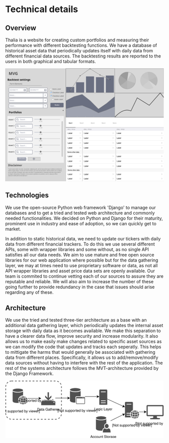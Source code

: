 # Technical details

## Overview

Thalia is a website for creating custom portfolios and measuring their performance with different backtesting functions. We have a database of historical asset data that periodically updates itself with daily data from different financial data sources. The backtesting results are reported to the users in both graphical and tabular formats.

![Currently discussed wireframes](./wireframes.svg)

## Technologies

We use the open-source Python web framework 'Django' to manage our databases and to get a tried and
tested web architecture and commonly needed functionalities. We decided on Python and Django for their
maturity, prominent use in industry and ease of adoption, so we can quickly get to market.

In addition to static historical data, we need to update our tickers with daily data from different
financial trackers. To do this we use several different APIs, some with wrapper libraries and some without,
as no single API satisfies all our data needs. We aim to use mature and free open source libraries for
our web application where possible but for the data gathering layer, we may at times need to use proprietary
software or data, as not all API wrapper libraries and asset price data sets are openly available. Our team is commited to continue vetting each of our sources to assure they are reputable and reliable. We will also aim to increase the number of these going further to provide redundancy in the case that issues should arise regarding any of these.

## Architecture

We use the tried and tested three-tier architecture as a base with an additional data gathering layer,
which periodically updates the internal asset storage with daily data as it becomes available. We make this separation to have
a clearer data flow, improve security and increase modularity. It also allows us to make easily make changes related to specific asset sources as we can modify the code that updates and tracks each seperatly. This helps to mittigate the harms that would generally be associated with gathering data from different places. Specifically, it allows us to add/remove/modify data sources without having to interfere with the rest of the application. The rest of the systems architecture follows
the MVT-architecture provided by the Django Framework.

![High level overview of Thalia architecture](./WP_architecture.svg)
